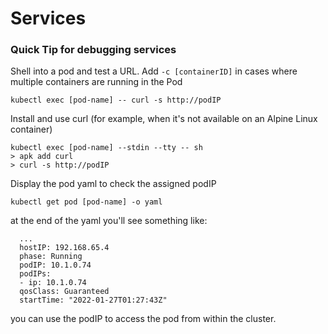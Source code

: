 # Services

### Quick Tip for debugging services
Shell into a pod and test a URL. Add `-c [containerID]`
in cases where multiple containers are running in the Pod
```
kubectl exec [pod-name] -- curl -s http://podIP
```

Install and use curl (for example, when it's not available on an Alpine Linux container)
```
kubectl exec [pod-name] --stdin --tty -- sh
> apk add curl
> curl -s http://podIP
```

Display the pod yaml to check the assigned podIP

```
kubectl get pod [pod-name] -o yaml
```
at the end of the yaml you'll see something like:
```
  ...
  hostIP: 192.168.65.4
  phase: Running
  podIP: 10.1.0.74
  podIPs:
  - ip: 10.1.0.74
  qosClass: Guaranteed
  startTime: "2022-01-27T01:27:43Z"
```
you can use the podIP to access the pod from within the cluster.


